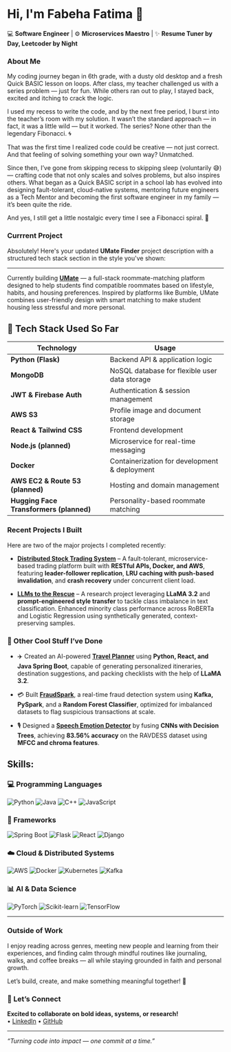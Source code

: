 # Hi, I'm Fabeha Fatima 👋
 
💻 **Software Engineer** | ⚙️ **Microservices Maestro** | ✨ **Resume Tuner by Day, Leetcoder by Night**

### About Me
 
My coding journey began in 6th grade, with a dusty old desktop and a fresh Quick BASIC lesson on loops. After class, my teacher challenged us with a series problem — just for fun. While others ran out to play, I stayed back, excited and itching to crack the logic.

I used my recess to write the code, and by the next free period, I burst into the teacher’s room with my solution. It wasn’t the standard approach — in fact, it was a little wild — but it worked. The series? None other than the legendary Fibonacci. 🌀

That was the first time I realized code could be creative — not just correct. And that feeling of solving something your own way? Unmatched.

Since then, I’ve gone from skipping recess to skipping sleep (voluntarily 😅) — crafting code that not only scales and solves problems, but also inspires others. What began as a Quick BASIC script in a school lab has evolved into designing fault-tolerant, cloud-native systems, mentoring future engineers as a Tech Mentor and becoming the first software engineer in my family — it’s been quite the ride.

And yes, I still get a little nostalgic every time I see a Fibonacci spiral. 🐚

### Currrent Project
Absolutely! Here's your updated **UMate Finder** project description with a structured tech stack section in the style you've shown:

---

Currently building [**UMate**](https://github.com/fabihafatima/UMateFinder) — a full-stack roommate-matching platform designed to help students find compatible roommates based on lifestyle, habits, and housing preferences. Inspired by platforms like Bumble, UMate combines user-friendly design with smart matching to make student housing less stressful and more personal.

## **🔹 Tech Stack Used So Far**

| **Technology**                          | **Usage**                                     |
| --------------------------------------- | --------------------------------------------- |
| **Python (Flask)**                      | Backend API & application logic               |
| **MongoDB**                             | NoSQL database for flexible user data storage |
| **JWT & Firebase Auth**                 | Authentication & session management           |
| **AWS S3**                              | Profile image and document storage            |
| **React & Tailwind CSS**                | Frontend development                          |
| **Node.js (planned)**                   | Microservice for real-time messaging          |
| **Docker**                              | Containerization for development & deployment |
| **AWS EC2 & Route 53 (planned)**                  | Hosting and domain management                 |
| **Hugging Face Transformers (planned)** | Personality-based roommate matching           |




### Recent Projects I Built

Here are two of the major projects I completed recently:

* [**Distributed Stock Trading System**](https://github.com/fabihafatima/TradeNet) – A fault-tolerant, microservice-based trading platform built with **RESTful APIs, Docker, and AWS**, featuring **leader-follower replication**, **LRU caching with push-based invalidation**, and **crash recovery** under concurrent client load.

* [**LLMs to the Rescue**](https://github.com/fabihafatima/llms-to-the-rescue) – A research project leveraging **LLaMA 3.2** and **prompt-engineered style transfer** to tackle class imbalance in text classification. Enhanced minority class performance across RoBERTa and Logistic Regression using synthetically generated, context-preserving samples.


### 🚀 Other Cool Stuff I’ve Done

* ✈️ Created an AI-powered [**Travel Planner**](https://github.com/fabihafatima/llms-to-the-rescue) using **Python, React, and Java Spring Boot**, capable of generating personalized itineraries, destination suggestions, and packing checklists with the help of **LLaMA 3.2**.

* 💳 Built [**FraudSpark**](https://github.com/fabihafatima/FraudSpark-Real-Time-Fraud-Detection-System), a real-time fraud detection system using **Kafka, PySpark**, and a **Random Forest Classifier**, optimized for imbalanced datasets to flag suspicious transactions at scale.

* 🎙️ Designed a [**Speech Emotion Detector**](https://github.com/fabihafatima/Speech-Emotion-Detector-using-Deep-Learning) by fusing **CNNs with Decision Trees**, achieving **83.56% accuracy** on the RAVDESS dataset using **MFCC and chroma features**.



## Skills:

### 💻 Programming Languages  
![Python](https://img.shields.io/badge/Python-3776AB?style=for-the-badge&logo=python&logoColor=white)
![Java](https://img.shields.io/badge/Java-007396?style=for-the-badge&logo=java&logoColor=white)
![C++](https://img.shields.io/badge/C++-00599C?style=for-the-badge&logo=c%2B%2B&logoColor=white)
![JavaScript](https://img.shields.io/badge/JavaScript-F7DF1E?style=for-the-badge&logo=javascript&logoColor=black)

### 🔧 Frameworks  
![Spring Boot](https://img.shields.io/badge/Spring_Boot-6DB33F?style=for-the-badge&logo=spring-boot&logoColor=white)
![Flask](https://img.shields.io/badge/Flask-000000?style=for-the-badge&logo=flask&logoColor=white)
![React](https://img.shields.io/badge/React-20232A?style=for-the-badge&logo=react&logoColor=61DAFB)
![Django](https://img.shields.io/badge/Django-092E20?style=for-the-badge&logo=django&logoColor=white)

### ☁️ Cloud & Distributed Systems  
![AWS](https://img.shields.io/badge/AWS-232F3E?style=for-the-badge&logo=amazon-aws&logoColor=white)
![Docker](https://img.shields.io/badge/Docker-2496ED?style=for-the-badge&logo=docker&logoColor=white)
![Kubernetes](https://img.shields.io/badge/Kubernetes-326CE5?style=for-the-badge&logo=kubernetes&logoColor=white)
![Kafka](https://img.shields.io/badge/Kafka-231F20?style=for-the-badge&logo=apache-kafka&logoColor=white)

### 📊 AI & Data Science  
![PyTorch](https://img.shields.io/badge/PyTorch-EE4C2C?style=for-the-badge&logo=pytorch&logoColor=white)
![Scikit-learn](https://img.shields.io/badge/Scikit--learn-F7931E?style=for-the-badge&logo=scikit-learn&logoColor=white)
![TensorFlow](https://img.shields.io/badge/TensorFlow-FF6F00?style=for-the-badge&logo=tensorflow&logoColor=white)

---

### Outside of Work
 
I enjoy reading across genres, meeting new people and learning from their experiences, and finding calm through mindful routines like journaling, walks, and coffee breaks — all while staying grounded in faith and personal growth.

Let’s build, create, and make something meaningful together! 🌟


### 🤝 Let’s Connect  
**Excited to collaborate on bold ideas, systems, or research!**  
 • [LinkedIn](https://www.linkedin.com/in/fabeha-fatima-37910b72/) • [GitHub](https://github.com/fabihafatima)

---

_“Turning code into impact — one commit at a time.”_
